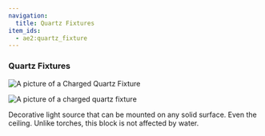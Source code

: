 ```yaml
---
navigation:
  title: Quartz Fixtures
item_ids:
  - ae2:quartz_fixture
---
```


### Quartz Fixtures

![A picture of a Charged Quartz Fixture](../../../public/assets/large/charged_quartz_fixture3.png)

![A picture of a charged quartz fixture](../../../public/assets/large/charged_quartz_fixture1.png)

Decorative light source that can be mounted on any solid surface. Even the ceiling. Unlike torches, this block is not
affected by water.

<RecipeFor id="quartz_fixture" />
